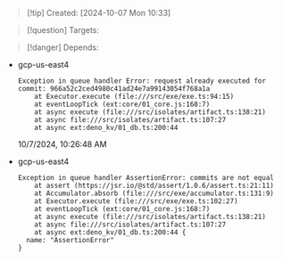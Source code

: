 
>[!tip] Created: [2024-10-07 Mon 10:33]

>[!question] Targets: 

>[!danger] Depends: 

- gcp-us-east4
    
    ```
    Exception in queue handler Error: request already executed for commit: 966a52c2ced4980c41ad24e7a99143054f768a1a
        at Executor.execute (file:///src/exe/exe.ts:94:15)
        at eventLoopTick (ext:core/01_core.js:168:7)
        at async execute (file:///src/isolates/artifact.ts:138:21)
        at async file:///src/isolates/artifact.ts:107:27
        at async ext:deno_kv/01_db.ts:200:44
    ```
    
    10/7/2024, 10:26:48 AM
    
- gcp-us-east4
    
    ```
    Exception in queue handler AssertionError: commits are not equal
        at assert (https://jsr.io/@std/assert/1.0.6/assert.ts:21:11)
        at Accumulator.absorb (file:///src/exe/accumulator.ts:131:9)
        at Executor.execute (file:///src/exe/exe.ts:102:27)
        at eventLoopTick (ext:core/01_core.js:168:7)
        at async execute (file:///src/isolates/artifact.ts:138:21)
        at async file:///src/isolates/artifact.ts:107:27
        at async ext:deno_kv/01_db.ts:200:44 {
      name: "AssertionError"
    }
    ```